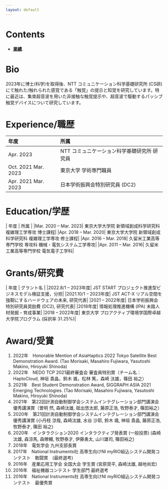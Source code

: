 ```yaml
---
layout: default
---
```


# Contents
- [**業績**](./publication.html).

# Bio 
2023年に博士(科学)を取得後、NTT コミュニケーション科学基礎研究所 (CS研)にて触れた/触れられた感覚である「触覚」の提示と知覚を研究しています。特に最近は、集束超音波を用いた非接触な触覚提示や、超音波で駆動するパッシブ触覚デバイスについて研究しています。

# Experience/職歴
 |年度|所属|
 |:---|:---|
 |Apr. 2023 | NTT コミュニケーション科学基礎研究所 研究員| 
 |Oct. 2021  Mar. 2023| 東京大学 学術専門職員| 
 |Apr. 2021  Mar. 2023| 日本学術振興会特別研究員 (DC2)| 

# Education/学歴
 | 年度        | 所属         |
 |Mar. 2020 –	Mar. 2023| 東京大学大学院 新領域創成科学研究科 複雑理工学専攻 博士課程|
 |Apr. 2018 – Mar. 2020| 東京大学大学院 新領域創成科学研究科 複雑理工学専攻 修士課程|
 |Apr. 2016 – Mar. 2018| 久留米工業高等専門学校 専攻科 機械・電気システム工学専攻|
 |Apr. 2011 – Mar. 2016| 久留米工業高等専門学校 電気電子工学科|

# Grants/研究費
| 年度        | グラント名         |
|2022.8/1 – 2023年度| JST START プロジェクト推進型ビジネスモデル検証支援，分担|
|2021.10/1 – 2023年度| JST ACT-X リアル空間を強靭にするハードウェアの未来, 研究代表|
|2021 – 2022年度| 日本学術振興会 特別研究員奨励費 (DC2), 研究代表|
|2018年度| 情報処理推進機構 (IPA) 未踏人材発掘・育成事業|
|2018 – 2022年度| 東京大学 プロアクティブ環境学国際卓越大学院プログラム (採択率 31.25%)|

# Award/受賞
 1. 2022年　Honorable Mention of AsiaHaptics 2022 Tokyo Satellite Best Demonstration Award. (Tao Morisaki, Masahiro Fujiwara, Yasutoshi Makino, Hiroyuki Shinoda)
 1. 2022年　NEDO TCP 2021最終審査会 審査員特別賞（チーム名：HaptoCloud, 神垣 貴晶，鈴木 颯，松林 篤，森崎 汰雄，篠田 裕之）
 1. 2021年　Best Student Demonstration Award, SIGGRAPH ASIA 2021 Emerging Technologies. (Tao Morisaki, Masahiro Fujiwara, Yasutoshi Makino, Hiroyuki Shinoda)
 1. 2021年　第22回計測自動制御学会システムインテグレーション部門講演会優秀講演賞（曽明 然, 森崎汰雄, 砥出悠太郎, 藤原正浩, 牧野泰才, 篠田裕之）
 1. 2020年　第21回計測自動制御学会システムインテグレーション部門講演会優秀講演賞 (小丹枝 涼哉, 森崎汰雄, 水谷 沙耶, 鈴木 颯, 神垣 貴晶, 藤原正浩, 牧野泰才, 篠田 裕之)
 1. 2020年　インタラクション2020 インタラクティブ発表賞 (一般投票) (森崎汰雄, 森涼馬, 森暸輔, 牧野泰才, 伊藤勇太, 山川雄司, 篠田裕之)
 1. 2018年　電気学会 九州支部長賞
 1. 2017年　National Instruments社 高専生向けNI myRIO組込システム開発コンテスト　敢闘賞　(最終選考)
 1. 2016年　産業応用工学会 全国大会 学生賞 (宮原奨平, 森崎汰雄, 越地尚宏)
 1. 2016年　福祉機器コンテスト 学生部門 最終選考
 1. 2016年　National Instruments社 高専生向けNI myRIO組込システム開発コンテスト　最優秀賞